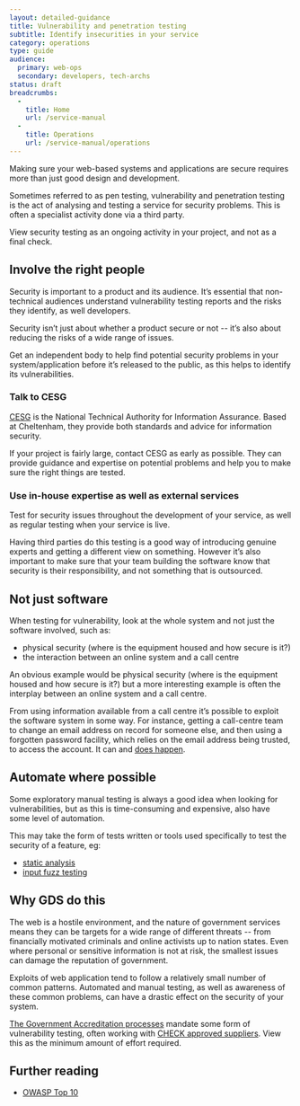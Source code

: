 ```yaml
---
layout: detailed-guidance
title: Vulnerability and penetration testing
subtitle: Identify insecurities in your service
category: operations
type: guide
audience:
  primary: web-ops
  secondary: developers, tech-archs
status: draft
breadcrumbs:
  -
    title: Home
    url: /service-manual
  -
    title: Operations
    url: /service-manual/operations
---
```


Making sure your web-based systems and applications are secure requires more than just good design and development.

Sometimes referred to as pen testing, vulnerability and penetration testing is the act of analysing and testing a service for security problems. This is often a specialist activity done via a third party.

View security testing as an ongoing activity in your project, and not as a final check.

## Involve the right people

Security is important to a product and its audience. It’s essential
that non-technical audiences understand vulnerability testing reports
and the risks they identify, as well developers.

Security isn’t just about whether a product secure or not -- it’s also about reducing the risks of a wide range of issues.

Get an independent body to help find potential security problems in your system/application before it’s released to the public, as this helps to identify its vulnerabilities.

### Talk to CESG

[CESG](https://www.cesg.gov.uk/) is the National Technical Authority for Information Assurance. Based at Cheltenham, they provide both standards and advice for information security.

If your project is fairly large, contact CESG as early as possible. They can provide guidance and expertise on potential problems and help you to make sure the right things are tested.

### Use in-house expertise as well as external services

Test for security issues throughout the development of your service, as well as regular testing when your service is live. 

Having third parties do this testing is a good way of introducing genuine experts and getting a different view on something. However it’s also important to make sure that your team building the software know that security is their responsibility, and not something that is outsourced.

## Not just software

When testing for vulnerability, look at the whole system and not just the software involved, such as:

* physical security (where is the equipment housed and how secure is it?)
* the interaction between an online system and a call centre

An obvious example would be physical security (where is the equipment housed
and how secure is it?) but a more interesting example is often the interplay
between an online system and a call centre.

From using information available from a call centre it’s possible to exploit the software system in some way. For instance, getting a call-centre team to change an email address on record for someone else, and then using a forgotten password facility, which relies on the email address being trusted, to access the account. It can and [does happen](http://www.emptyage.com/post/28679875595/yes-i-was-hacked-hard).

## Automate where possible

Some exploratory manual testing is always a good idea when looking for vulnerabilities, but as this is time-consuming and expensive, also have some level of automation.

This may take the form of tests written or tools used specifically to test the security of a feature, eg:

* [static analysis](https://en.wikipedia.org/wiki/Static_program_analysis)
* [input fuzz testing](https://en.wikipedia.org/wiki/Fuzz_testing)

## Why GDS do this

The web is a hostile environment, and the nature of government services means they can be targets for a wide range of different threats -- from financially motivated criminals and online activists up to nation states. Even where personal or sensitive information is not at risk, the smallest issues can damage the reputation of government.

Exploits of web application tend to follow a relatively small number of common patterns. Automated and manual testing, as well as awareness of these common problems, can have a drastic effect on the security of your system.

[The Government Accreditation processes](https://www.cesg.gov.uk/policyguidance/PGA/Pages/index.aspx) mandate some form of vulnerability testing, often working with [CHECK approved suppliers](https://www.cesg.gov.uk/finda/Pages/CHECKSearch.aspx). View this as the minimum amount of effort required.

## Further reading

* [OWASP Top 10](https://www.owasp.org/index.php/Top_10_2010)
